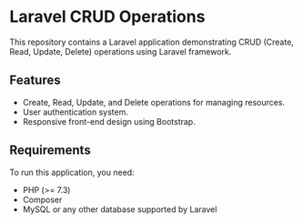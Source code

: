 # Laravel CRUD Operations

This repository contains a Laravel application demonstrating CRUD (Create, Read, Update, Delete) operations using Laravel framework.

## Features

- Create, Read, Update, and Delete operations for managing resources.
- User authentication system.
- Responsive front-end design using Bootstrap.

## Requirements

To run this application, you need:

- PHP (>= 7.3)
- Composer
- MySQL or any other database supported by Laravel




